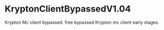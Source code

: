# KryptonClientBypassedV1.04
Krypton Mc client bypassed.
free bypassed Krypton mc client early stages.
